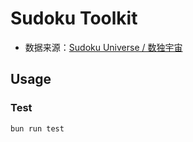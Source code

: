 # Sudoku Toolkit

- 数据来源：[Sudoku Universe / 数独宇宙](https://store.steampowered.com/app/733070)

## Usage

### Test

```Bash
bun run test
```
